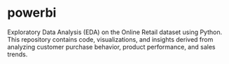 # powerbi
Exploratory Data Analysis (EDA) on the Online Retail dataset using Python. This repository contains code, visualizations, and insights derived from analyzing customer purchase behavior, product performance, and sales trends.
